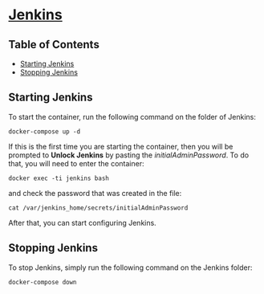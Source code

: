 # [Jenkins](https://jenkins.io/)

## Table of Contents

* [Starting Jenkins](#starting-jenkins)
* [Stopping Jenkins](#stopping-jenkins)


## Starting Jenkins

To start the container, run the following command on the folder of Jenkins:

```shell
docker-compose up -d
```

If this is the first time you are starting the container, then you will be prompted to **Unlock Jenkins** by pasting the *initialAdminPassword*. To do that, you will need to enter the container: 

```shell
docker exec -ti jenkins bash
```

and check the password that was created in the file:

```shell
cat /var/jenkins_home/secrets/initialAdminPassword
```

After that, you can start configuring Jenkins.


## Stopping Jenkins

To stop Jenkins, simply run the following command on the Jenkins folder:

```shell
docker-compose down
```
